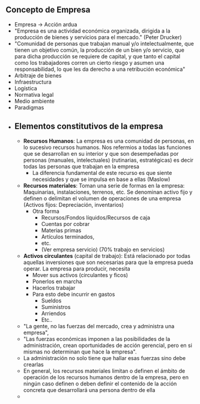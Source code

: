 ## Concepto de Empresa
- Empresa -> Acción ardua
- "Empresa es una actividad económica organizada, dirigida a la producción de bienes y servicios para el mercado." (Peter Drucker)
- "Comunidad de personas que trabajan manual y/o intelectualmente, que tienen un objetivo común, la producción de un bien y/o servicio, que para dicha producción se requiere de capital, y que tanto el capital como los trabajadores corren un cierto riesgo y asumen una responsabilidad, lo que les da derecho a una retribución económica"
- Arbitraje de bienes
- Infraestructura
- Logística
- Normativa legal
- Medio ambiente
- Paradigmas
- ## Elementos constitutivos de la empresa
	- **Recursos Humanos**: La empresa es una comunidad de personas, en lo sucesivo recursos humanos. Nos refermios a todas las funciones que se desarrollan en su interior y que son desempeñadas por personas (manuales, intelectuales) (rutinarias, estratégicas) es decir todas las personas que trabajan en la empresa
		- La diferencia fundamental de este recurso es que siente necesidades y que se impulsa en base a ellas (Maslow)
	- **Recursos materiales**: Toman una serie de formas en la empresa: Maquinarias, instalaciones, terrenos, etc. Se denominan activo fijo y definen o delimitan el volumen de operaciones de una empresa (Activos fijos: Depreciación, inventarios)
		- Otra forma
			- Recursos/Fondos líquidos/Recursos de caja
			- Cuentas por cobrar
			- Materias primas
			- Artículos terminados,
			- etc.
			- (Ver empresa servicio) (70% trabajo en servicios)
	- **Activos circulantes** (capital de trabajo): Está relacionado por todas aquellas inversiones que son necesarias para que la empresa pueda operar. La empresa para producir,  necesita
		- Mover sus activos (circulantes y ficos)
		- Ponerlos en marcha
		- Hacerlos trabajar
		- Para  esto debe incurrir en gastos
			- Sueldos
			- Suministros
			- Arriendos
			- Etc..
	- "La gente, no las fuerzas del mercado, crea y administra una empresa",
	- "Las fuerzas económicas imponen a las posibilidades de la administración, crean oportunidades de acción gerencial, pero en si mismas no determinan que hace la empresa".
	- La administración no solo tiene que hallar esas fuerzas sino debe crearlas
	- En general, los recursos materiales limitan o definen el ámbito de operación de los recursos humanos dentro de la empresa, pero en ningún caso definen o deben definir el contenido de la acción concreta que desarrollará una persona dentro de ella
	-
